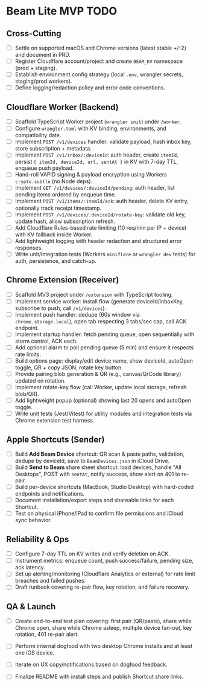 # Beam Lite MVP TODO

## Cross-Cutting
- [ ] Settle on supported macOS and Chrome versions (latest stable +/-2) and document in PRD.
- [ ] Register Cloudflare account/project and create `BEAM_KV` namespace (prod + staging).
- [ ] Establish environment config strategy (local `.env`, wrangler secrets, staging/prod workers).
- [ ] Define logging/redaction policy and error code conventions.

## Cloudflare Worker (Backend)
- [ ] Scaffold TypeScript Worker project (`wrangler init`) under `/worker`.
- [ ] Configure `wrangler.toml` with KV binding, environments, and compatibility date.
- [ ] Implement `POST /v1/devices` handler: validate payload, hash inbox key, store subscription + metadata.
- [ ] Implement `POST /v1/inbox/:deviceId`: auth header, create `itemId`, persist `{ itemId, deviceId, url, sentAt }` in KV with 7-day TTL, enqueue push payload.
- [ ] Hand-roll VAPID signing & payload encryption using Workers `crypto.subtle` (no Node deps).
- [ ] Implement `GET /v1/devices/:deviceId/pending`: auth header, list pending items ordered by enqueue time.
- [ ] Implement `POST /v1/items/:itemId/ack`: auth header, delete KV entry, optionally track receipt timestamp.
- [ ] Implement `POST /v1/devices/:deviceId/rotate-key`: validate old key, update hash, allow subscription refresh.
- [ ] Add Cloudflare Rules-based rate limiting (10 req/min per IP + device) with KV fallback inside Worker.
- [ ] Add lightweight logging with header redaction and structured error responses.
- [ ] Write unit/integration tests (Workers `miniflare` or `wrangler dev` tests) for auth, persistence, and catch-up.

## Chrome Extension (Receiver)
- [ ] Scaffold MV3 project under `/extension` with TypeScript tooling.
- [ ] Implement service worker: install flow (generate deviceId/inboxKey, subscribe to push, call `/v1/devices`).
- [ ] Implement push handler: dedupe (60s window via `chrome.storage.local`), open tab respecting 3 tabs/sec cap, call ACK endpoint.
- [ ] Implement startup handler: fetch pending queue, open sequentially with storm control, ACK each.
- [ ] Add optional alarm to poll pending queue (5 min) and ensure it respects rate limits.
- [ ] Build options page: display/edit device name, show deviceId, autoOpen toggle, QR + copy JSON, rotate key button.
- [ ] Provide pairing blob generation & QR (e.g., canvas/QrCode library) updated on rotation.
- [ ] Implement rotate-key flow (call Worker, update local storage, refresh blob/QR).
- [ ] Add lightweight popup (optional) showing last 20 opens and autoOpen toggle.
- [ ] Write unit tests (Jest/Vitest) for utility modules and integration tests via Chrome extension test harness.

## Apple Shortcuts (Sender)
- [ ] Build **Add Beam Device** shortcut: QR scan & paste paths, validation, dedupe by deviceId, save to `BeamDevices.json` in iCloud Drive.
- [ ] Build **Send to Beam** share sheet shortcut: load devices, handle "All Desktops", POST with `sentAt`, notify success, show alert on 401 to re-pair.
- [ ] Build per-device shortcuts (MacBook, Studio Desktop) with hard-coded endpoints and notifications.
- [ ] Document installation/export steps and shareable links for each Shortcut.
- [ ] Test on physical iPhone/iPad to confirm file permissions and iCloud sync behavior.

## Reliability & Ops
- [ ] Configure 7-day TTL on KV writes and verify deletion on ACK.
- [ ] Instrument metrics: enqueue count, push success/failure, pending size, ack latency.
- [ ] Set up alerting/monitoring (Cloudflare Analytics or external) for rate limit breaches and failed pushes.
- [ ] Draft runbook covering re-pair flow, key rotation, and failure recovery.

## QA & Launch
- [ ] Create end-to-end test plan covering: first pair (QR/paste), share while Chrome open, share while Chrome asleep, multiple device fan-out, key rotation, 401 re-pair alert.
- [ ] Perform internal dogfood with two desktop Chrome installs and at least one iOS device.
- [ ] Iterate on UX copy/notifications based on dogfood feedback.
- [ ] Finalize README with install steps and publish Shortcut share links.

